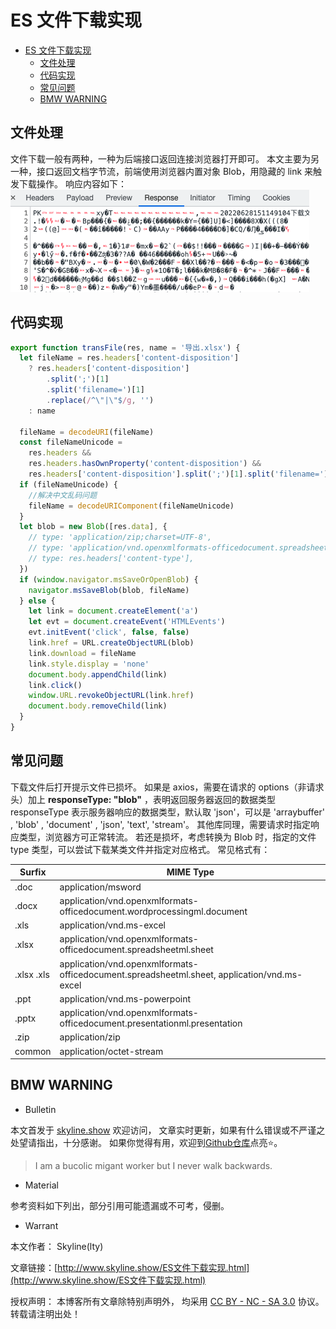 # ES 文件下载实现

<!-- @import "[TOC]" {cmd="toc" depthFrom=1 depthTo=6 orderedList=false} -->

<!-- code_chunk_output -->

- [ES 文件下载实现](#es-文件下载实现)
  - [文件处理](#文件处理)
  - [代码实现](#代码实现)
  - [常见问题](#常见问题)
  - [BMW WARNING](#bmw-warning)

<!-- /code_chunk_output -->

## 文件处理

文件下载一般有两种，一种为后端接口返回连接浏览器打开即可。
本文主要为另一种，接口返回文档字节流，前端使用浏览器内置对象 Blob，用隐藏的 link 来触发下载操作。
响应内容如下：
![ES文件下载实现20220628151413](https://raw.githubusercontent.com/skylinety/blog-pics/master/imgs/ES%E6%96%87%E4%BB%B6%E4%B8%8B%E8%BD%BD%E5%AE%9E%E7%8E%B020220628151413.png)

## 代码实现

```js
export function transFile(res, name = '导出.xlsx') {
  let fileName = res.headers['content-disposition']
    ? res.headers['content-disposition']
        .split(';')[1]
        .split('filename=')[1]
        .replace(/^\"|\"$/g, '')
    : name

  fileName = decodeURI(fileName)
  const fileNameUnicode =
    res.headers &&
    res.headers.hasOwnProperty('content-disposition') &&
    res.headers['content-disposition'].split(';')[1].split('filename=')[1]
  if (fileNameUnicode) {
    //解决中文乱码问题
    fileName = decodeURIComponent(fileNameUnicode)
  }
  let blob = new Blob([res.data], {
    // type: 'application/zip;charset=UTF-8',
    // type: 'application/vnd.openxmlformats-officedocument.spreadsheetml.sheet, application/vnd.ms-excel',
    // type: res.headers['content-type'],
  })
  if (window.navigator.msSaveOrOpenBlob) {
    navigator.msSaveBlob(blob, fileName)
  } else {
    let link = document.createElement('a')
    let evt = document.createEvent('HTMLEvents')
    evt.initEvent('click', false, false)
    link.href = URL.createObjectURL(blob)
    link.download = fileName
    link.style.display = 'none'
    document.body.appendChild(link)
    link.click()
    window.URL.revokeObjectURL(link.href)
    document.body.removeChild(link)
  }
}
```

## 常见问题

下载文件后打开提示文件已损坏。
如果是 axios，需要在请求的 options（非请求头）加上 **responseType: "blob"** ，表明返回服务器返回的数据类型
responseType 表示服务器响应的数据类型，默认取 'json'，可以是 'arraybuffer' , 'blob' , 'document' , 'json', 'text', 'stream'。
其他库同理，需要请求时指定响应类型，浏览器方可正常转流。
若还是损坏，考虑转换为 Blob 时，指定的文件 type 类型，可以尝试下载某类文件并指定对应格式。
常见格式有：

| Surfix     | MIME Type                                                                                   |
| ---------- | ------------------------------------------------------------------------------------------- |
| .doc       | application/msword                                                                          |
| .docx      | application/vnd.openxmlformats-officedocument.wordprocessingml.document                     |
| .xls       | application/vnd.ms-excel                                                                    |
| .xlsx      | application/vnd.openxmlformats-officedocument.spreadsheetml.sheet                           |
| .xlsx .xls | application/vnd.openxmlformats-officedocument.spreadsheetml.sheet, application/vnd.ms-excel |
| .ppt       | application/vnd.ms-powerpoint                                                               |
| .pptx      | application/vnd.openxmlformats-officedocument.presentationml.presentation                   |
| .zip       | application/zip                                                                             |
| common     | application/octet-stream                                                                    |

## BMW WARNING

- Bulletin

本文首发于 [skyline.show](http://www.skyline.show) 欢迎访问，
文章实时更新，如果有什么错误或不严谨之处望请指出，十分感谢。
如果你觉得有用，欢迎到[Github仓库](https://github.com/skylinety/Blog)点亮⭐️。

> I am a bucolic migant worker but I never walk backwards.

- Material

参考资料如下列出，部分引用可能遗漏或不可考，侵删。

>  

- Warrant

本文作者： Skyline(lty)

文章链接：[http://www.skyline.show/ES文件下载实现.html](http://www.skyline.show/ES文件下载实现.html)

授权声明： 本博客所有文章除特别声明外， 均采用 [CC BY - NC - SA 3.0](https://creativecommons.org/licenses/by-nc-sa/3.0/deed.zh) 协议。 转载请注明出处！
